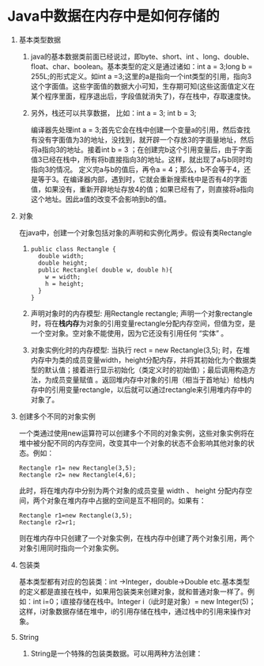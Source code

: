 # **Java中数据在内存中是如何存储的**

1. 基本类型数据

   1. java的基本数据类前面已经说过，即byte、short、int 、long、double、float、char、boolean。基本类型的定义是通过诸如：int a  = 3;long b = 255L;的形式定义。如int a =3;这里的a是指向一个int类型的引用，指向3这个字面值。这些字面值的数据大小可知，生存期可知\(这些这面值定义在某个程序里面，程序退出后，字段值就消失了\)，存在栈中，存取速度快。

   2. 另外，栈还可以共享数据，  比如：int a = 3;  int b = 3;

      编译器先处理int a = 3;首先它会在栈中创建一个变量a的引用，然后查找有没有字面值为3的地址，没找到，就开辟一个存放3的字面量地址，然后将a指向3的地址。接着int b = 3 ；在创建完b这个引用变量后，由于字面值3已经在栈中，所有将b直接指向3的地址。这样，就出现了a与b同时均指向3的情况。     定义完a与b的值后，再令a = 4；那么，b不会等于4，还是等于3。在编译器内部，遇到时，它就会重新搜索栈中是否有4的字面值，如果没有，重新开辟地址存放4的值；如果已经有了，则直接将a指向这个地址。因此a值的改变不会影响到b的值。

2. 对象

   在java中，创建一个对象包括对象的声明和实例化两步。假设有类Rectangle

   1. ```
      public class Rectangle {
        double width;
        double height;
        public Rectangle( double w, double h){
          w = width;
          h = height;
        }
      }
      ```
   2. 声明对象时的内存模型:       用Rectangle rectangle; 声明一个对象rectangle时，将在**栈内存**为对象的引用变量rectangle分配内存空间，但值为空，是一个空对象。空对象不能使用，因为它还没有引用任何 “实体” 。

   3. 对象实例化时的内存模型:     当执行 rect = new Rectangle\(3,5\); 时，在堆内存中为类的成员变量width，height分配内存，并将其初始化为个数据类型的默认值；接着进行显示初始化（类定义时的初始值）；最后调用构造方法，为成员变量赋值 。返回堆内存中对象的引用（相当于首地址）给栈内存中的引用变量rectangle，以后就可以通过rectangle来引用堆内存中的对象了。

3. 创建多个不同的对象实例

   一个类通过使用new运算符可以创建多个不同的对象实例，这些对象实例将在堆中被分配不同的内存空间，改变其中一个对象的状态不会影响其他对象的状态。例如：

   ```
   Rectangle r1= new Rectangle(3,5);
   Rectangle r2= new Rectangle(4,6);
   ```

   此时，将在堆内存中分别为两个对象的成员变量 width 、 height 分配内存空间，两个对象在堆内存中占据的空间是互不相同的。如果有：

   ```
   Rectangle r1=new Rectangle(3,5);
   Rectangle r2=r1;
   ```

   则在堆内存中只创建了一个对象实例，在栈内存中创建了两个对象引用，两个对象引用同时指向一个对象实例。

4. 包装类

   基本类型都有对应的包装类：int -&gt;Integer，double-&gt;Double etc.基本类型的定义都是直接在栈中，如果用包装类来创建对象，就和普通对象一样了。例如：int i=0；i直接存储在栈中。Integer i（i此时是对象）= new Integer\(5\)；这样，i对象数据存储在堆中，i的引用存储在栈中，通过栈中的引用来操作对象。

5. String

   1. String是一个特殊的包装类数据。可以用两种方法创建：



